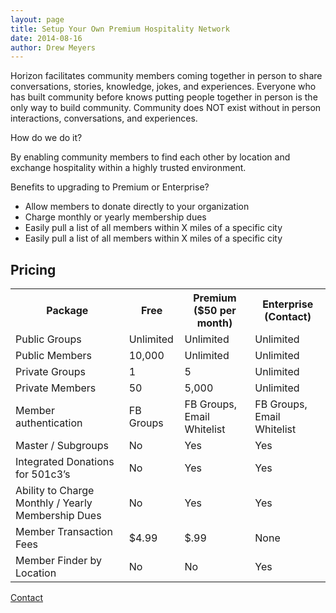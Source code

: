 ```yaml
---
layout: page
title: Setup Your Own Premium Hospitality Network
date: 2014-08-16
author: Drew Meyers
---
```

Horizon facilitates community members coming together in person to share conversations, stories, knowledge, jokes, and experiences. Everyone who has built community before knows putting people together in person is the only way to build community. Community does NOT exist without in person interactions, conversations, and experiences.

How do we do it?

By enabling community members to find each other by location and exchange hospitality within a highly trusted environment.

Benefits to upgrading to Premium or Enterprise?

<ul>
	<li>Allow members to donate directly to your organization</li>
	<li>Charge monthly or yearly membership dues</li>
	<li>Easily pull a list of all members within X miles of a specific city</li>
	<li>Easily pull a list of all members within X miles of a specific city</li>
</ul>

<h2 class="text-center">Pricing</h2>

<table class="pricing-table margin-b">
  <tbody>
    <tr>
      <th>Package</th>
      <th>Free</th>
      <th>Premium<br>($50 per month)</th>
      <th>Enterprise<br>(Contact)</th>
    </tr>
    <tr>
      <td>Public Groups</td>
      <td>Unlimited</td>
      <td>Unlimited</td>
      <td>Unlimited</td>
    </tr>
    <tr>
      <td>Public Members</td>
      <td>10,000</td>
      <td>Unlimited</td>
      <td>Unlimited</td>
    </tr>
    <tr>
      <td>Private Groups</td>
      <td>1</td>
      <td>5</td>
      <td>Unlimited</td>
    </tr>
    <tr>
      <td>Private Members</td>
      <td>50</td>
      <td>5,000</td>
      <td>Unlimited</td>
    </tr>
    <tr>
      <td>Member authentication</td>
      <td>FB Groups</td>
      <td>FB Groups, Email Whitelist</td>
      <td>FB Groups, Email Whitelist</td>
    </tr>
    <tr>
      <td>Master / Subgroups</td>
      <td>No</td>
      <td>Yes</td>
      <td>Yes</td>
    </tr>
    <tr>
      <td>Integrated Donations for 501c3’s</td>
      <td>No</td>
      <td>Yes</td>
      <td>Yes</td>
    </tr>
    <tr>
      <td>Ability to Charge Monthly / Yearly Membership Dues</td>
      <td>No</td>
      <td>Yes</td>
      <td>Yes</td>
    </tr>
    <tr>
      <td>Member Transaction Fees</td>
      <td>$4.99</td>
      <td>$.99</td>
      <td>None</td>
    </tr>
    <tr>
      <td>Member Finder by Location</td>
      <td>No</td>
      <td>No</td>
      <td>Yes</td>
    </tr>
  </tbody>
</table>

<a href="mailto:support@horizonapp.co" class="btn btn--full">Contact</a>